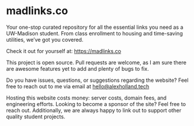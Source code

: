 # madlinks.co

Your one-stop curated repository for all the essential links you need as a UW-Madison student.
From class enrollment to housing and time-saving utilities, we’ve got you covered.

Check it out for yourself at:
https://madlinks.co


This project is open source. Pull requests are welcome, as I am sure there are awesome features yet to add and plenty of bugs to fix. 

Do you have issues, questions, or suggestions regarding the website? Feel free to reach out to me via email at hello@alexholland.tech

Hosting this website costs money: server costs, domain fees, and engineering efforts. Looking to become a sponsor of the site? Feel free to reach out.
Additionally, we are always happy to link out to support other quality student projects.
